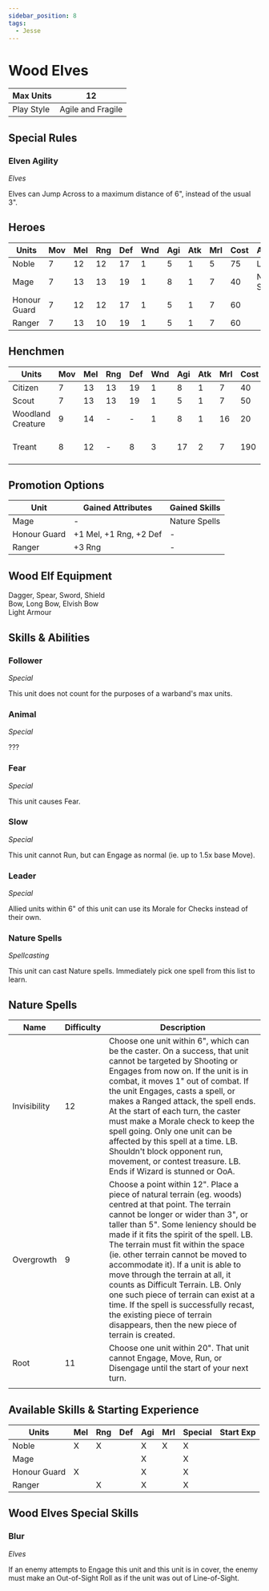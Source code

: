 ```yaml
---
sidebar_position: 8
tags:
  - Jesse
---
```

# Wood Elves

<!--
Gold Spendable: 1320
-->

| Max Units  | 12                |
| ---------- | ----------------- |
| Play Style | Agile and Fragile |
## Special Rules

### Elven Agility
*Elves*

Elves can Jump Across to a maximum distance of 6", instead of the usual 3".

## Heroes

| Units        | Mov | Mel | Rng | Def | Wnd | Agi | Atk | Mrl | Cost | Abilities     | Cap |
| ------------ | --- | --- | --- | --- | --- | --- | --- | --- | ---- | ------------- | --- |
| Noble        | 7   | 12  | 12  | 17  | 1   | 5   | 1   | 5   | 75   | Leader        | 1   |
| Mage         | 7   | 13  | 13  | 19  | 1   | 8   | 1   | 7   | 40   | Nature Spells | 1   |
| Honour Guard | 7   | 12  | 12  | 17  | 1   | 5   | 1   | 7   | 60   |               | -   |
| Ranger       | 7   | 13  | 10  | 19  | 1   | 5   | 1   | 7   | 60   |               | -   |

## Henchmen
| Units             | Mov | Mel | Rng | Def | Wnd | Agi | Atk | Mrl | Cost | Abilities               | Cap |
| ----------------- | --- | --- | --- | --- | --- | --- | --- | --- | ---- | ----------------------- | --- |
| Citizen           | 7   | 13  | 13  | 19  | 1   | 8   | 1   | 7   | 40   |                         | -   |
| Scout             | 7   | 13  | 13  | 19  | 1   | 5   | 1   | 7   | 50   |                         | 5   |
| Woodland Creature | 9   | 14  | -   | -   | 1   | 8   | 1   | 16  | 20   | Follower, Animal        | 3   |
| Treant            | 8   | 12  | -   | 8   | 3   | 17  | 2   | 7   | 190  | Fear, +2 Piercing, Slow | 1   |

## Promotion Options

| Unit         | Gained Attributes      | Gained Skills |
| ------------ | ---------------------- | ------------- |
| Mage         | -                      | Nature Spells |
| Honour Guard | +1 Mel, +1 Rng, +2 Def | -             |
| Ranger       | +3 Rng                 | -             |


## Wood Elf Equipment

<div name='melee-weapons'>
Dagger, Spear, Sword, Shield
</div>
<div name='ranged-weapons'>
Bow, Long Bow, Elvish Bow
</div>
<div name='armour'>
Light Armour
</div>


## Skills & Abilities

### Follower
*Special*

This unit does not count for the purposes of a warband's max units.

### Animal
*Special*

???

### Fear
*Special*

This unit causes Fear.

### Slow
*Special*

This unit cannot Run, but can Engage as normal (ie. up to 1.5x base Move).
### Leader
*Special*

Allied units within 6" of this unit can use its Morale for Checks instead of their own.
### Nature Spells
*Spellcasting*

This unit can cast Nature spells. Immediately pick one spell from this list to learn.

## Nature Spells

| Name         | Difficulty | Description                                                                                                                                                                                                                                                                                                                                                                                                                                                                                                                                                                                               |
| ------------ | ---------- | --------------------------------------------------------------------------------------------------------------------------------------------------------------------------------------------------------------------------------------------------------------------------------------------------------------------------------------------------------------------------------------------------------------------------------------------------------------------------------------------------------------------------------------------------------------------------------------------------------- |
| Invisibility | 12         | Choose one unit within 6", which can be the caster. On a success, that unit cannot be targeted by Shooting or Engages from now on. If the unit is in combat, it moves 1" out of combat. If the unit Engages, casts a spell, or makes a Ranged attack, the spell ends. At the start of each turn, the caster must make a Morale check to keep the spell going. Only one unit can be affected by this spell at a time. LB. Shouldn't block opponent run, movement, or contest treasure. LB. Ends if Wizard is stunned or OoA.                                                                               |
| Overgrowth   | 9          | Choose a point within 12". Place a piece of natural terrain (eg. woods) centred at that point. The terrain cannot be longer or wider than 3", or taller than 5". Some leniency should be made if it fits the spirit of the spell. LB. The terrain must fit within the space (ie. other terrain cannot be moved to accommodate it). If a unit is able to move through the terrain at all, it counts as Difficult Terrain. LB. Only one such piece of terrain can exist at a time. If the spell is successfully recast, the existing piece of terrain disappears, then the new piece of terrain is created. |
| Root         | 11         | Choose one unit within 20". That unit cannot Engage, Move, Run, or Disengage until the start of your next turn.                                                                                                                                                                                                                                                                                                                                                                                                                                                                                           |
|              |            |                                                                                                                                                                                                                                                                                                                                                                                                                                                                                                                                                                                                           |

## Available Skills & Starting Experience

| Units        | Mel | Rng | Def | Agi | Mrl | Special | Start Exp |
| ------------ | --- | --- | --- | --- | --- | ------- | --------- |
| Noble        | X   | X   |     | X   | X   | X       |           |
| Mage         |     |     |     | X   |     | X       |           |
| Honour Guard | X   |     |     | X   |     | X       |           |
| Ranger       |     | X   |     | X   |     | X       |           |
## Wood Elves Special Skills

### Blur
*Elves*

If an enemy attempts to Engage this unit and this unit is in cover, the enemy must make an Out-of-Sight Roll as if the unit was out of Line-of-Sight.